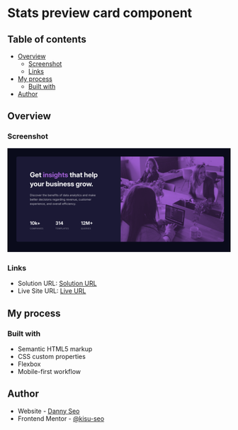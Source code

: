 # Stats preview card component

## Table of contents
 
 - [Overview](#overview)
   - [Screenshot](#screenshot)
   - [Links](#links)
 - [My process](#my-process)
   - [Built with](#built-with)
 - [Author](#author)
 
 ## Overview
 
 ### Screenshot
 
 ![Project Screenshot](./stats_preview_card_component_screenshot.png)
 
 ### Links
 
 - Solution URL: [Solution URL](https://github.com/kisu-seo/stats_preview_card_component)
 - Live Site URL: [Live URL](https://kisu-seo.github.io/stats_preview_card_component/)
 
 ## My process
 
 ### Built with
 
 - Semantic HTML5 markup
 - CSS custom properties
 - Flexbox
 - Mobile-first workflow
 
 ## Author
 
 - Website - [Danny Seo](https://github.com/kisu-seo)
 - Frontend Mentor - [@kisu-seo](https://www.frontendmentor.io/profile/kisu-seo)